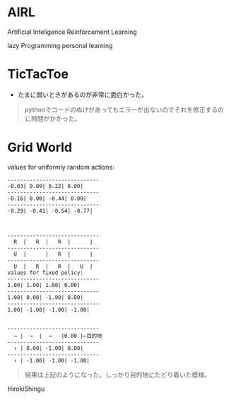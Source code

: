 # AIRL
Artificial Inteligence Reinforcement Learning

lazy Programming personal learning

# TicTacToe

- たまに弱いときがあるのが非常に面白かった。
> pythonでコードのぬけがあってもエラーが出ないのでそれを修正するのに時間がかかった。

# Grid World

values for uniformly random actions:

```
-----------------------------
-0.03| 0.09| 0.22| 0.00|
-----------------------------
-0.16| 0.00| -0.44| 0.00|
-----------------------------
-0.29| -0.41| -0.54| -0.77|



-----------------------------
  R  |   R  |   R  |      |
-----------------------------
  U  |      |   R  |      |
-----------------------------
  U  |   R  |   R  |   U  |
values for fixed policy:
-----------------------------
1.00| 1.00| 1.00| 0.00|
-----------------------------
1.00| 0.00| -1.00| 0.00|
-----------------------------
1.00| -1.00| -1.00| -1.00|


-----------------------------
  → |  →  |  →   |0.00 |←目的地
-----------------------------
  ↑ | 0.00| -1.00| 0.00|
-----------------------------
  ↑ | -1.00| -1.00| -1.00|

```
> 結果は上記のようになった。しっかり目的地にたどり着いた模様。

HirokiShingu
